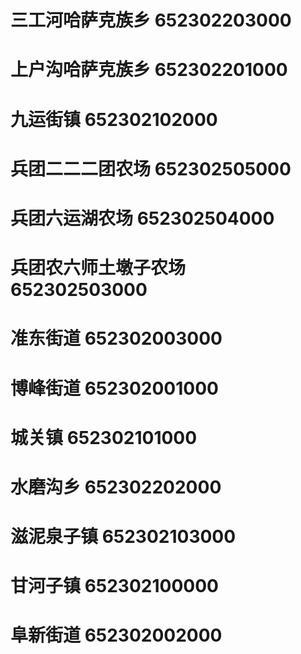 # 三工河哈萨克族乡 652302203000
# 上户沟哈萨克族乡 652302201000
# 九运街镇 652302102000
# 兵团二二二团农场 652302505000
# 兵团六运湖农场 652302504000
# 兵团农六师土墩子农场 652302503000
# 准东街道 652302003000
# 博峰街道 652302001000
# 城关镇 652302101000
# 水磨沟乡 652302202000
# 滋泥泉子镇 652302103000
# 甘河子镇 652302100000
# 阜新街道 652302002000
